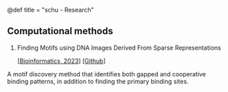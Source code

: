@def title = "schu - Research"


## Computational methods

1. Finding Motifs using DNA Images Derived From Sparse Representations 

    [[Bioinformatics, 2023](https://academic.oup.com/bioinformatics/advance-article/doi/10.1093/bioinformatics/btad378/7192989?utm_source=advanceaccess&utm_campaign=bioinformatics&utm_medium=email)] [[Github](https://github.com/kchu25/MOTIFs.jl)]

A motif discovery method that identifies both gapped and cooperative binding patterns, in addition to finding the primary binding sites.

<!--
2. uCDL (Deep Unfolded Convolutional Dictionary Learning for motif discovery)

   [[Preprint](https://www.biorxiv.org/content/10.1101/2022.11.06.515322v3)] [[Github](https://github.com/kchu25/UnfoldCDL.jl)]
   
 We present a principled representation learning approach based on convolutional dictionary learning (CDL) for motif discovery. We unroll an iterative algorithm that optimizes CDL as a forward pass in a neural network, resulting in a network that is fully interpretable, fast, and capable of finding motifs in large datasets. Simulated data show that our network is more sensitive and specific for discovering binding sites that exhibit complex binding patterns than popular motif discovery methods such as STREME and HOMER. Our network reveals statistically significant motifs and their diverse binding modes from the JASPAR database that are currently not reported. -->

